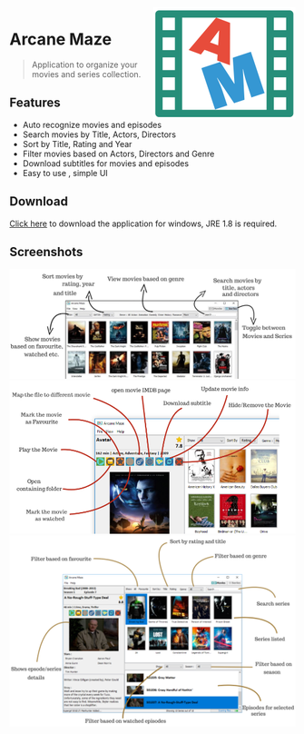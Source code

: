 <img src="icon.png" align="right" />

# Arcane Maze 
> Application to organize your movies and series collection.

## Features
- Auto recognize movies and episodes
- Search movies by Title, Actors, Directors
- Sort by Title, Rating and Year
- Filter movies based on Actors, Directors and Genre 
- Download subtitles for movies and episodes
- Easy to use , simple UI

## Download

[Click here](http://arcanemaze.com) to download the application for windows, JRE 1.8 is required.


## Screenshots

<img src="screen1.png" align="centre" />
<img src="screen2.png" align="centre" />
<img src="screen4.png" align="centre" />
